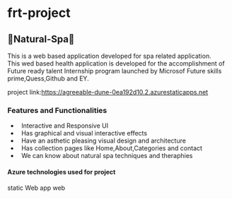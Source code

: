 # frt-project

## 🌺Natural-Spa🌺
This is a web based application developed for spa related application.<br/>
This wed based health application is developed for  the accomplishment of Future ready talent Internship program launched by Microsof Future skills prime,Quess,Github and EY.<br/>

project link:https://agreeable-dune-0ea192d10.2.azurestaticapps.net

### Features and Functionalities
- &nbsp; Interactive and Responsive UI
- &nbsp; Has graphical and visual interactive effects
- &nbsp; Have an asthetic pleasing visual design and architecture
- &nbsp; Has collection pages like Home,About,Categories and contact
- &nbsp; We can know about natural spa techniques and theraphies

#### Azure technologies used for project
static Web app
web

